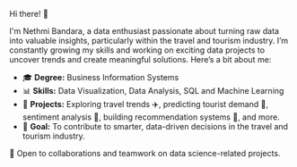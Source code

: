 Hi there! 👋

I'm Nethmi Bandara, a data enthusiast passionate about turning raw data into valuable insights, particularly within the travel and tourism industry. I’m constantly growing my skills and working on exciting data projects to uncover trends and create meaningful solutions. Here’s a bit about me:  

- 🎓 **Degree:** Business Information Systems  
- 📊 **Skills:** Data Visualization, Data Analysis, SQL and Machine Learning
- 💼 **Projects:** Exploring travel trends ✈️, predicting tourist demand 📅, sentiment analysis 💬, building recommendation systems 🧳, and more.
- 🌟 **Goal:** To contribute to smarter, data-driven decisions in the travel and tourism industry. 

🤝 Open to collaborations and teamwork on data science-related projects. 
